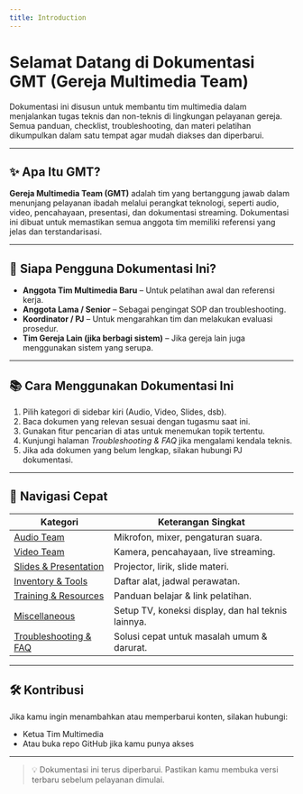 ```yaml
---
title: Introduction
---
```


# Selamat Datang di Dokumentasi GMT (Gereja Multimedia Team)

Dokumentasi ini disusun untuk membantu tim multimedia dalam menjalankan tugas teknis dan non-teknis di lingkungan pelayanan gereja. Semua panduan, checklist, troubleshooting, dan materi pelatihan dikumpulkan dalam satu tempat agar mudah diakses dan diperbarui.

---

## ✨ Apa Itu GMT?

**Gereja Multimedia Team (GMT)** adalah tim yang bertanggung jawab dalam menunjang pelayanan ibadah melalui perangkat teknologi, seperti audio, video, pencahayaan, presentasi, dan dokumentasi streaming. Dokumentasi ini dibuat untuk memastikan semua anggota tim memiliki referensi yang jelas dan terstandarisasi.

---

## 🎯 Siapa Pengguna Dokumentasi Ini?

- **Anggota Tim Multimedia Baru** – Untuk pelatihan awal dan referensi kerja.
- **Anggota Lama / Senior** – Sebagai pengingat SOP dan troubleshooting.
- **Koordinator / PJ** – Untuk mengarahkan tim dan melakukan evaluasi prosedur.
- **Tim Gereja Lain (jika berbagi sistem)** – Jika gereja lain juga menggunakan sistem yang serupa.

---

## 📚 Cara Menggunakan Dokumentasi Ini

1. Pilih kategori di sidebar kiri (Audio, Video, Slides, dsb).
2. Baca dokumen yang relevan sesuai dengan tugasmu saat ini.
3. Gunakan fitur pencarian di atas untuk menemukan topik tertentu.
4. Kunjungi halaman *Troubleshooting & FAQ* jika mengalami kendala teknis.
5. Jika ada dokumen yang belum lengkap, silakan hubungi PJ dokumentasi.

---

## 🚀 Navigasi Cepat

| Kategori              | Keterangan Singkat                                           |
|-----------------------|--------------------------------------------------------------|
| [Audio Team](/docs/category/audio-team)         | Mikrofon, mixer, pengaturan suara.                          |
| [Video Team](/docs/category/video-team)         | Kamera, pencahayaan, live streaming.                        |
| [Slides & Presentation](/docs/category/slides--presentation) | Projector, lirik, slide materi.                             |
| [Inventory & Tools](/docs/category/inventory--tools) | Daftar alat, jadwal perawatan.                             |
| [Training & Resources](/docs/category/training--resources) | Panduan belajar & link pelatihan.                          |
| [Miscellaneous](/docs/category/miscellaneous)   | Setup TV, koneksi display, dan hal teknis lainnya.         |
| [Troubleshooting & FAQ](/docs/category/troubleshooting--faq) | Solusi cepat untuk masalah umum & darurat.                 |

---

## 🛠 Kontribusi

Jika kamu ingin menambahkan atau memperbarui konten, silakan hubungi:
- Ketua Tim Multimedia
- Atau buka repo GitHub jika kamu punya akses

---

> 💡 Dokumentasi ini terus diperbarui. Pastikan kamu membuka versi terbaru sebelum pelayanan dimulai.

